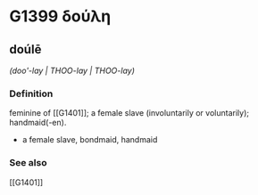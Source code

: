 # G1399 δούλη

## doúlē

_(doo'-lay | THOO-lay | THOO-lay)_

### Definition

feminine of [[G1401]]; a female slave (involuntarily or voluntarily); handmaid(-en).

- a female slave, bondmaid, handmaid

### See also

[[G1401]]

